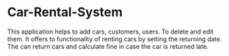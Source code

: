 # Car-Rental-System
This application helps to add cars, customers, users. To delete and edit them. It offers to functionality of renting cars by setting the returning date. The can return cars and calculate fine in case the car is returned late.
